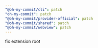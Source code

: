 ```yaml
---
"@oh-my-commit/cli": patch
"oh-my-commit": patch
"@oh-my-commit/provider-official": patch
"@oh-my-commit/shared": patch
"@oh-my-commit/webview": patch
---
```


fix extension root
